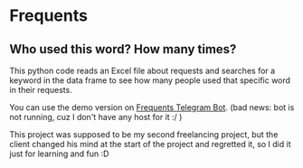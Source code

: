 # Frequents
## Who used this word? How many times?


This python code reads an Excel file about requests and searches for a keyword in the data frame to see how many people used that specific word in their requests.

You can use the demo version on [Frequents Telegram Bot](https://t.me/FrequentsBot).
(bad news: bot is not running, cuz I don't have any host for it :/ )

This project was supposed to be my second freelancing project, but the client changed his mind at the start of the project and regretted it, so I did it just for learning and fun :D
